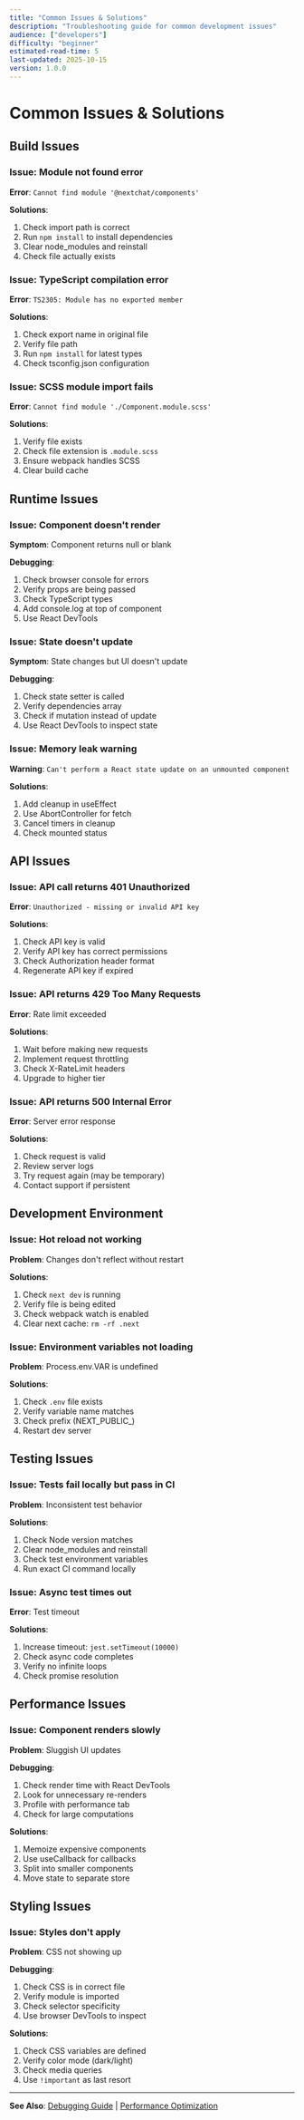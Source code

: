 ```yaml
---
title: "Common Issues & Solutions"
description: "Troubleshooting guide for common development issues"
audience: ["developers"]
difficulty: "beginner"
estimated-read-time: 5
last-updated: 2025-10-15
version: 1.0.0
---
```


# Common Issues & Solutions

## Build Issues

### Issue: Module not found error
**Error**: `Cannot find module '@nextchat/components'`

**Solutions**:
1. Check import path is correct
2. Run `npm install` to install dependencies
3. Clear node_modules and reinstall
4. Check file actually exists

### Issue: TypeScript compilation error
**Error**: `TS2305: Module has no exported member`

**Solutions**:
1. Check export name in original file
2. Verify file path
3. Run `npm install` for latest types
4. Check tsconfig.json configuration

### Issue: SCSS module import fails
**Error**: `Cannot find module './Component.module.scss'`

**Solutions**:
1. Verify file exists
2. Check file extension is `.module.scss`
3. Ensure webpack handles SCSS
4. Clear build cache

## Runtime Issues

### Issue: Component doesn't render
**Symptom**: Component returns null or blank

**Debugging**:
1. Check browser console for errors
2. Verify props are being passed
3. Check TypeScript types
4. Add console.log at top of component
5. Use React DevTools

### Issue: State doesn't update
**Symptom**: State changes but UI doesn't update

**Debugging**:
1. Check state setter is called
2. Verify dependencies array
3. Check if mutation instead of update
4. Use React DevTools to inspect state

### Issue: Memory leak warning
**Warning**: `Can't perform a React state update on an unmounted component`

**Solutions**:
1. Add cleanup in useEffect
2. Use AbortController for fetch
3. Cancel timers in cleanup
4. Check mounted status

## API Issues

### Issue: API call returns 401 Unauthorized
**Error**: `Unauthorized - missing or invalid API key`

**Solutions**:
1. Check API key is valid
2. Verify API key has correct permissions
3. Check Authorization header format
4. Regenerate API key if expired

### Issue: API returns 429 Too Many Requests
**Error**: Rate limit exceeded

**Solutions**:
1. Wait before making new requests
2. Implement request throttling
3. Check X-RateLimit headers
4. Upgrade to higher tier

### Issue: API returns 500 Internal Error
**Error**: Server error response

**Solutions**:
1. Check request is valid
2. Review server logs
3. Try request again (may be temporary)
4. Contact support if persistent

## Development Environment

### Issue: Hot reload not working
**Problem**: Changes don't reflect without restart

**Solutions**:
1. Check `next dev` is running
2. Verify file is being edited
3. Check webpack watch is enabled
4. Clear next cache: `rm -rf .next`

### Issue: Environment variables not loading
**Problem**: Process.env.VAR is undefined

**Solutions**:
1. Check `.env` file exists
2. Verify variable name matches
3. Check prefix (NEXT_PUBLIC_)
4. Restart dev server

## Testing Issues

### Issue: Tests fail locally but pass in CI
**Problem**: Inconsistent test behavior

**Solutions**:
1. Check Node version matches
2. Clear node_modules and reinstall
3. Check test environment variables
4. Run exact CI command locally

### Issue: Async test times out
**Error**: Test timeout

**Solutions**:
1. Increase timeout: `jest.setTimeout(10000)`
2. Check async code completes
3. Verify no infinite loops
4. Check promise resolution

## Performance Issues

### Issue: Component renders slowly
**Problem**: Sluggish UI updates

**Debugging**:
1. Check render time with React DevTools
2. Look for unnecessary re-renders
3. Profile with performance tab
4. Check for large computations

**Solutions**:
1. Memoize expensive components
2. Use useCallback for callbacks
3. Split into smaller components
4. Move state to separate store

## Styling Issues

### Issue: Styles don't apply
**Problem**: CSS not showing up

**Debugging**:
1. Check CSS is in correct file
2. Verify module is imported
3. Check selector specificity
4. Use browser DevTools to inspect

**Solutions**:
1. Check CSS variables are defined
2. Verify color mode (dark/light)
3. Check media queries
4. Use `!important` as last resort

---

**See Also**: [Debugging Guide](./02-debugging-guide.md) | [Performance Optimization](./03-performance-optimization.md)

